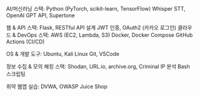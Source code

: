 AI/머신러닝 스택:
Python (PyTorch, scikit-learn, TensorFlow)
Whisper STT, OpenAI GPT API, Supertone

웹 & API 스택:
Flask, RESTful API 설계
JWT 인증, OAuth2 (카카오 로그인)
클라우드 & DevOps 스택:
AWS (EC2, Lambda, S3)
Docker, Docker Compose
GitHub Actions (CI/CD)

OS & 개발 도구:
Ubuntu, Kali Linux
Git, VSCode

정보 수집 & 모의 해킹 스택:
Shodan, URL.io, archive.org, Criminal IP 분석
Bash 스크립팅

취약 웹앱 실습:
DVWA, OWASP Juice Shop  
